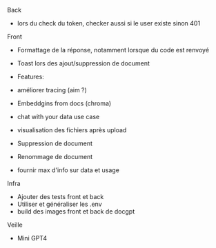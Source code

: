 Back

- lors du check du token, checker aussi si le user existe sinon 401

Front

- Formattage de la réponse, notamment lorsque du code est renvoyé
- Toast lors des ajout/suppression de document
- Features:

- améliorer tracing (aim ?)
- Embeddgins from docs (chroma)
- chat with your data use case
- visualisation des fichiers après upload
- Suppression de document
- Renommage de document
- fournir max d'info sur data et usage

Infra

- Ajouter des tests front et back
- Utiliser et généraliser les .env
- build des images front et back de docgpt

Veille

- Mini GPT4
